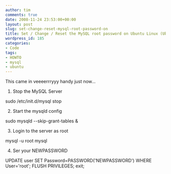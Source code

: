 ```yaml
---
author: tim
comments: true
date: 2008-11-24 23:53:00+00:00
layout: post
slug: set-change-reset-mysql-root-password-on
title: Set / Change / Reset the MySQL root password on Ubuntu Linux (Ubuntu)
wordpress_id: 185
categories:
- Code
tags:
- HOWTO
- mysql
- ubuntu
---
```


This came in veeeerrryyy handy just now...  

  



  1. Stop the MySQL Server  

  

sudo /etc/init.d/mysql stop  




  2. Start the mysqld config  

  

sudo mysqld --skip-grant-tables &  

  




  3. Login to the server as root  

  

mysql -u root mysql  

  




  4. Ser your NEWPASSWORD  

  

UPDATE user SET Password=PASSWORD('NEWPASSWORD') WHERE User='root'; FLUSH PRIVILEGES; exit;


